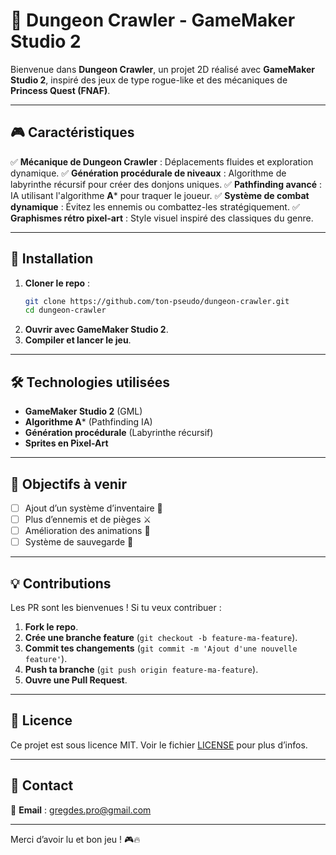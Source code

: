 # 🏰 Dungeon Crawler - GameMaker Studio 2

Bienvenue dans **Dungeon Crawler**, un projet 2D réalisé avec **GameMaker Studio 2**, inspiré des jeux de type rogue-like et des mécaniques de **Princess Quest (FNAF)**.

---

## 🎮 Caractéristiques
✅ **Mécanique de Dungeon Crawler** : Déplacements fluides et exploration dynamique.
✅ **Génération procédurale de niveaux** : Algorithme de labyrinthe récursif pour créer des donjons uniques.
✅ **Pathfinding avancé** : IA utilisant l'algorithme **A*** pour traquer le joueur.
✅ **Système de combat dynamique** : Évitez les ennemis ou combattez-les stratégiquement.
✅ **Graphismes rétro pixel-art** : Style visuel inspiré des classiques du genre.

---

## 🚀 Installation
1. **Cloner le repo** :
   ```bash
   git clone https://github.com/ton-pseudo/dungeon-crawler.git
   cd dungeon-crawler
   ```
2. **Ouvrir avec GameMaker Studio 2**.
3. **Compiler et lancer le jeu**.

---

## 🛠️ Technologies utilisées
- **GameMaker Studio 2** (GML)
- **Algorithme A*** (Pathfinding IA)
- **Génération procédurale** (Labyrinthe récursif)
- **Sprites en Pixel-Art**

---

## 📌 Objectifs à venir
- [ ] Ajout d’un système d’inventaire 🏹
- [ ] Plus d’ennemis et de pièges ⚔️
- [ ] Amélioration des animations 🎨
- [ ] Système de sauvegarde 💾

---

## 💡 Contributions
Les PR sont les bienvenues ! Si tu veux contribuer :
1. **Fork le repo**.
2. **Crée une branche feature** (`git checkout -b feature-ma-feature`).
3. **Commit tes changements** (`git commit -m 'Ajout d'une nouvelle feature'`).
4. **Push ta branche** (`git push origin feature-ma-feature`).
5. **Ouvre une Pull Request**.

---

## 📜 Licence
Ce projet est sous licence MIT. Voir le fichier [LICENSE](LICENSE) pour plus d’infos.

---

## 👥 Contact

📧 **Email** : gregdes.pro@gmail.com

---

Merci d’avoir lu et bon jeu ! 🎮🔥

